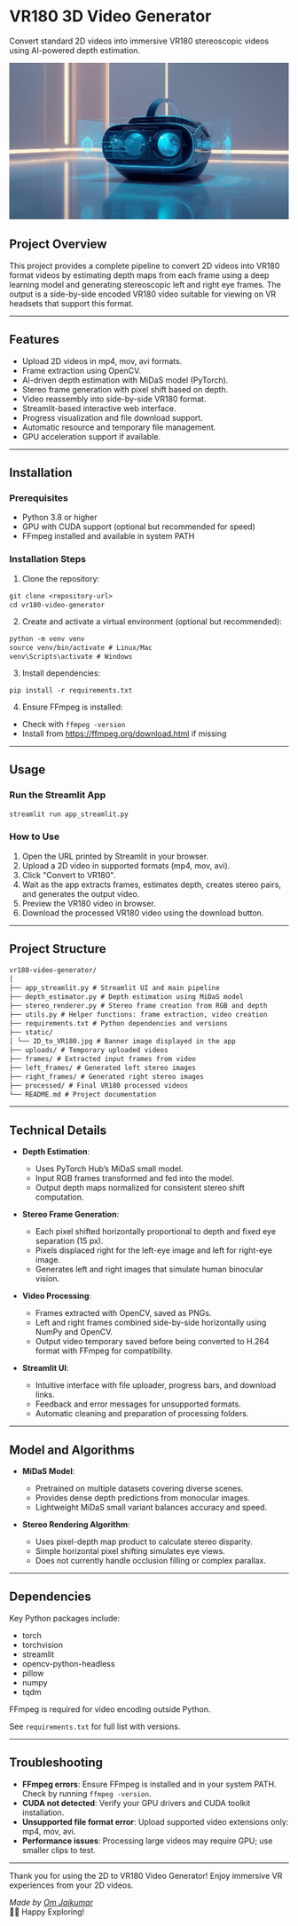 # VR180 3D Video Generator

Convert standard 2D videos into immersive VR180 stereoscopic videos using AI-powered depth estimation.

![2D to VR180 Converter](static/2D_to_VR180.jpg)
## Project Overview

This project provides a complete pipeline to convert 2D videos into VR180 format videos by estimating depth maps from each frame using a deep learning model and generating stereoscopic left and right eye frames. The output is a side-by-side encoded VR180 video suitable for viewing on VR headsets that support this format.

---

## Features

- Upload 2D videos in mp4, mov, avi formats.
- Frame extraction using OpenCV.
- AI-driven depth estimation with MiDaS model (PyTorch).
- Stereo frame generation with pixel shift based on depth.
- Video reassembly into side-by-side VR180 format.
- Streamlit-based interactive web interface.
- Progress visualization and file download support.
- Automatic resource and temporary file management.
- GPU acceleration support if available.

---

## Installation

### Prerequisites

- Python 3.8 or higher
- GPU with CUDA support (optional but recommended for speed)
- FFmpeg installed and available in system PATH

### Installation Steps

1. Clone the repository:
```
git clone <repository-url>
cd vr180-video-generator
```

2. Create and activate a virtual environment (optional but recommended):

```
python -m venv venv
source venv/bin/activate # Linux/Mac
venv\Scripts\activate # Windows
```

3. Install dependencies:

```
pip install -r requirements.txt
```

4. Ensure FFmpeg is installed:

- Check with `ffmpeg -version`
- Install from https://ffmpeg.org/download.html if missing

---

## Usage

### Run the Streamlit App

```
streamlit run app_streamlit.py
```

### How to Use

1. Open the URL printed by Streamlit in your browser.
2. Upload a 2D video in supported formats (mp4, mov, avi).
3. Click "Convert to VR180".
4. Wait as the app extracts frames, estimates depth, creates stereo pairs, and generates the output video.
5. Preview the VR180 video in browser.
6. Download the processed VR180 video using the download button.

---

## Project Structure

```
vr180-video-generator/
│
├── app_streamlit.py # Streamlit UI and main pipeline
├── depth_estimator.py # Depth estimation using MiDaS model
├── stereo_renderer.py # Stereo frame creation from RGB and depth
├── utils.py # Helper functions: frame extraction, video creation
├── requirements.txt # Python dependencies and versions
├── static/
│ └── 2D_to_VR180.jpg # Banner image displayed in the app
├── uploads/ # Temporary uploaded videos
├── frames/ # Extracted input frames from video
├── left_frames/ # Generated left stereo images
├── right_frames/ # Generated right stereo images
├── processed/ # Final VR180 processed videos
└── README.md # Project documentation
```

---

## Technical Details

- **Depth Estimation**:
  - Uses PyTorch Hub’s MiDaS small model.
  - Input RGB frames transformed and fed into the model.
  - Output depth maps normalized for consistent stereo shift computation.

- **Stereo Frame Generation**:
  - Each pixel shifted horizontally proportional to depth and fixed eye separation (15 px).
  - Pixels displaced right for the left-eye image and left for right-eye image.
  - Generates left and right images that simulate human binocular vision.

- **Video Processing**:
  - Frames extracted with OpenCV, saved as PNGs.
  - Left and right frames combined side-by-side horizontally using NumPy and OpenCV.
  - Output video temporary saved before being converted to H.264 format with FFmpeg for compatibility.

- **Streamlit UI**:
  - Intuitive interface with file uploader, progress bars, and download links.
  - Feedback and error messages for unsupported formats.
  - Automatic cleaning and preparation of processing folders.

---

## Model and Algorithms

- **MiDaS Model**:
  - Pretrained on multiple datasets covering diverse scenes.
  - Provides dense depth predictions from monocular images.
  - Lightweight MiDaS small variant balances accuracy and speed.

- **Stereo Rendering Algorithm**:
  - Uses pixel-depth map product to calculate stereo disparity.
  - Simple horizontal pixel shifting simulates eye views.
  - Does not currently handle occlusion filling or complex parallax.

---

## Dependencies

Key Python packages include:

- torch
- torchvision
- streamlit
- opencv-python-headless
- pillow
- numpy
- tqdm

FFmpeg is required for video encoding outside Python.

See `requirements.txt` for full list with versions.

---

## Troubleshooting

- **FFmpeg errors**: Ensure FFmpeg is installed and in your system PATH. Check by running `ffmpeg -version`.
- **CUDA not detected**: Verify your GPU drivers and CUDA toolkit installation.
- **Unsupported file format error**: Upload supported video extensions only: mp4, mov, avi.
- **Performance issues**: Processing large videos may require GPU; use smaller clips to test.

---

Thank you for using the 2D to VR180 Video Generator! Enjoy immersive VR experiences from your 2D videos.



_Made by [Om Jaikumar](https://github.com/omjaikumar23)_  
📝🚀 Happy Exploring!



